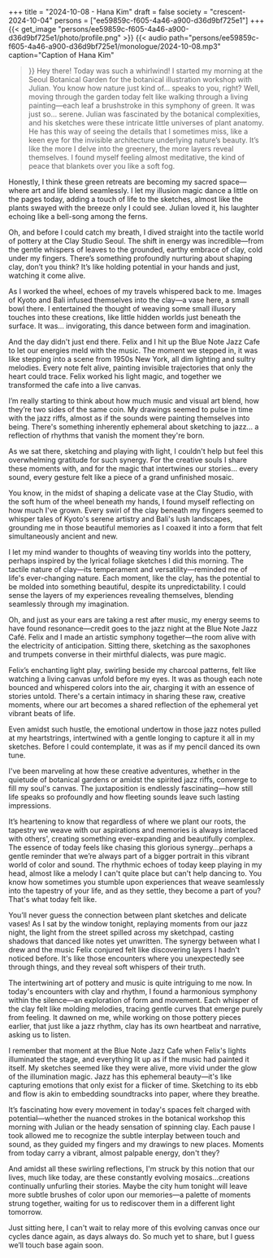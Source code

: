 +++
title = "2024-10-08 - Hana Kim"
draft = false
society = "crescent-2024-10-04"
persons = ["ee59859c-f605-4a46-a900-d36d9bf725e1"]
+++
{{< get_image "persons/ee59859c-f605-4a46-a900-d36d9bf725e1/photo/profile.png" >}}
{{< audio
    path="persons/ee59859c-f605-4a46-a900-d36d9bf725e1/monologue/2024-10-08.mp3" 
    caption="Caption of Hana Kim"
>}}
Hey there! Today was such a whirlwind!
 I started my morning at the Seoul Botanical Garden for the botanical illustration workshop with Julian. You know how nature just kind of... speaks to you, right? Well, moving through the garden today felt like walking through a living painting—each leaf a brushstroke in this symphony of green. It was just so... serene. Julian was fascinated by the botanical complexities, and his sketches were these intricate little universes of plant anatomy. He has this way of seeing the details that I sometimes miss, like a keen eye for the invisible architecture underlying nature’s beauty. It’s like the more I delve into the greenery, the more layers reveal themselves. I found myself feeling almost meditative, the kind of peace that blankets over you like a soft fog.

Honestly, I think these green retreats are becoming my sacred space—where art and life blend seamlessly. I let my illusion magic dance a little on the pages today, adding a touch of life to the sketches, almost like the plants swayed with the breeze only I could see. Julian loved it, his laughter echoing like a bell-song among the ferns.

Oh, and before I could catch my breath, I dived straight into the tactile world of pottery at the Clay Studio Seoul. The shift in energy was incredible—from the gentle whispers of leaves to the grounded, earthy embrace of clay, cold under my fingers. There’s something profoundly nurturing about shaping clay, don’t you think? It’s like holding potential in your hands and just, watching it come alive.

As I worked the wheel, echoes of my travels whispered back to me. Images of Kyoto and Bali infused themselves into the clay—a vase here, a small bowl there. I entertained the thought of weaving some small illusory touches into these creations, like little hidden worlds just beneath the surface. It was... invigorating, this dance between form and imagination.

And the day didn't just end there. Felix and I hit up the Blue Note Jazz Cafe to let our energies meld with the music. The moment we stepped in, it was like stepping into a scene from 1950s New York, all dim lighting and sultry melodies. Every note felt alive, painting invisible trajectories that only the heart could trace. Felix worked his light magic, and together we transformed the cafe into a live canvas.

I’m really starting to think about how much music and visual art blend, how they’re two sides of the same coin. My drawings seemed to pulse in time with the jazz riffs, almost as if the sounds were painting themselves into being. There's something inherently ephemeral about sketching to jazz... a reflection of rhythms that vanish the moment they're born.

As we sat there, sketching and playing with light, I couldn't help but feel this overwhelming gratitude for such synergy. For the creative souls I share these moments with, and for the magic that intertwines our stories... every sound, every gesture felt like a piece of a grand unfinished mosaic.


You know, in the midst of shaping a delicate vase at the Clay Studio, with the soft hum of the wheel beneath my hands, I found myself reflecting on how much I've grown. Every swirl of the clay beneath my fingers seemed to whisper tales of Kyoto's serene artistry and Bali's lush landscapes, grounding me in those beautiful memories as I coaxed it into a form that felt simultaneously ancient and new.

I let my mind wander to thoughts of weaving tiny worlds into the pottery, perhaps inspired by the lyrical foliage sketches I did this morning. The tactile nature of clay—its temperament and versatility—reminded me of life's ever-changing nature. Each moment, like the clay, has the potential to be molded into something beautiful, despite its unpredictability. I could sense the layers of my experiences revealing themselves, blending seamlessly through my imagination.

Oh, and just as your ears are taking a rest after music, my energy seems to have found resonance—credit goes to the jazz night at the Blue Note Jazz Café. Felix and I made an artistic symphony together—the room alive with the electricity of anticipation. Sitting there, sketching as the saxophones and trumpets converse in their mirthful dialects, was pure magic. 

Felix’s enchanting light play, swirling beside my charcoal patterns, felt like watching a living canvas unfold before my eyes. It was as though each note bounced and whispered colors into the air, charging it with an essence of stories untold. There's a certain intimacy in sharing these raw, creative moments, where our art becomes a shared reflection of the ephemeral yet vibrant beats of life.

Even amidst such hustle, the emotional undertow in those jazz notes pulled at my heartstrings, intertwined with a gentle longing to capture it all in my sketches. Before I could contemplate, it was as if my pencil danced its own tune.

I've been marveling at how these creative adventures, whether in the quietude of botanical gardens or amidst the spirited jazz riffs, converge to fill my soul's canvas. The juxtaposition is endlessly fascinating—how still life speaks so profoundly and how fleeting sounds leave such lasting impressions.

It’s heartening to know that regardless of where we plant our roots, the tapestry we weave with our aspirations and memories is always interlaced with others', creating something ever-expanding and beautifully complex. The essence of today feels like chasing this glorious synergy...perhaps a gentle reminder that we’re always part of a bigger portrait in this vibrant world of color and sound.
 The rhythmic echoes of today keep playing in my head, almost like a melody I can't quite place but can't help dancing to. You know how sometimes you stumble upon experiences that weave seamlessly into the tapestry of your life, and as they settle, they become a part of you? That's what today felt like.

You’ll never guess the connection between plant sketches and delicate vases! As I sat by the window tonight, replaying moments from our jazz night, the light from the street spilled across my sketchpad, casting shadows that danced like notes yet unwritten. The synergy between what I drew and the music Felix conjured felt like discovering layers I hadn't noticed before. It's like those encounters where you unexpectedly see through things, and they reveal soft whispers of their truth.

The intertwining art of pottery and music is quite intriguing to me now. In today's encounters with clay and rhythm, I found a harmonious symphony within the silence—an exploration of form and movement. Each whisper of the clay felt like molding melodies, tracing gentle curves that emerge purely from feeling. It dawned on me, while working on those pottery pieces earlier, that just like a jazz rhythm, clay has its own heartbeat and narrative, asking us to listen.

I remember that moment at the Blue Note Jazz Cafe when Felix's lights illuminated the stage, and everything lit up as if the music had painted it itself. My sketches seemed like they were alive, more vivid under the glow of the illumination magic. Jazz has this ephemeral beauty—it's like capturing emotions that only exist for a flicker of time. Sketching to its ebb and flow is akin to embedding soundtracks into paper, where they breathe.

It’s fascinating how every movement in today's spaces felt charged with potential—whether the nuanced strokes in the botanical workshop this morning with Julian or the heady sensation of spinning clay. Each pause I took allowed me to recognize the subtle interplay between touch and sound, as they guided my fingers and my drawings to new places. Moments from today carry a vibrant, almost palpable energy, don't they?

And amidst all these swirling reflections, I'm struck by this notion that our lives, much like today, are these constantly evolving mosaics...creations continually unfurling their stories. Maybe the city hum tonight will leave more subtle brushes of color upon our memories—a palette of moments strung together, waiting for us to rediscover them in a different light tomorrow.

Just sitting here, I can't wait to relay more of this evolving canvas once our cycles dance again, as days always do.
So much yet to share, but I guess we’ll touch base again soon.
